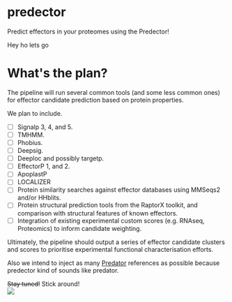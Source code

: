 # predector

Predict effectors in your proteomes using the Predector!

Hey ho lets go

 
 # What's the plan?
 
 The pipeline will run several common tools (and some less common ones) for effector candidate prediction based on protein properties.

 We plan to include.
 
 - [ ] Signalp 3, 4, and 5.
 - [ ] TMHMM.
 - [ ] Phobius.
 - [ ] Deepsig.
 - [ ] Deeploc and possibly targetp.
 - [ ] EffectorP 1, and 2.
 - [ ] ApoplastP
 - [ ] LOCALIZER
 - [ ] Protein similarity searches against effector databases using MMSeqs2 and/or HHblits.
 - [ ] Protein structural prediction tools from the RaptorX toolkit, and comparison with
      structural features of known effectors.
 - [ ] Integration of existing experimental custom scores (e.g. RNAseq, Proteomics) to inform candidate weighting.

Ultimately, the pipeline should output a series of effector candidate clusters and scores to prioritise experimental functional characterisation efforts.

Also we intend to inject as many [Predator](https://en.wikipedia.org/wiki/Predator_(film)) references as possible because predector kind of sounds like predator.


~~Stay tuned!~~
Stick around!  
![](https://images.amcnetworks.com/ifc.com/wp-content/uploads/2016/03/stickaround.gif)


